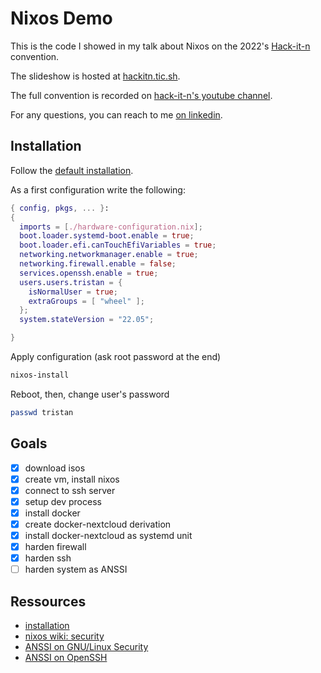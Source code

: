 # Nixos Demo

This is the code I showed in my talk about Nixos on the 2022's [Hack-it-n](https://hack-it-n.com/) convention.

The slideshow is hosted at [hackitn.tic.sh](https://hackitn.tic.sh).

The full convention is recorded on [hack-it-n's youtube channel](https://youtu.be/GpJdcgxwxVE?t=23800).

For any questions, you can reach to me [on linkedin](https://www.linkedin.com/in/tristan-pinaudeau/).

## Installation

Follow the [default installation](https://nixos.org/manual/nixos/stable/index.html#sec-installation-manual-summary).

As a first configuration write the following:

```nix
{ config, pkgs, ... }:
{
  imports = [./hardware-configuration.nix];
  boot.loader.systemd-boot.enable = true;
  boot.loader.efi.canTouchEfiVariables = true;
  networking.networkmanager.enable = true;
  networking.firewall.enable = false;
  services.openssh.enable = true;
  users.users.tristan = {
    isNormalUser = true;
    extraGroups = [ "wheel" ];
  };
  system.stateVersion = "22.05";

}
```

Apply configuration (ask root password at the end)

```bash
nixos-install
```

Reboot, then, change user's password

```bash
passwd tristan
```

## Goals

* [x] download isos
* [x] create vm, install nixos
* [x] connect to ssh server
* [x] setup dev process
* [x] install docker
* [x] create docker-nextcloud derivation
* [x] install docker-nextcloud as systemd unit
* [x] harden firewall
* [x] harden ssh
* [ ] harden system as ANSSI

## Ressources

* [installation](https://nixos.org/manual/nixos/stable/index.html#sec-installation-manual-summary)
* [nixos wiki: security](https://nixos.wiki/wiki/Security)
* [ANSSI on GNU/Linux Security](https://www.ssi.gouv.fr/guide/recommandations-de-securite-relatives-a-un-systeme-gnulinux/)
* [ANSSI on OpenSSH](https://www.ssi.gouv.fr/guide/recommandations-pour-un-usage-securise-dopenssh/)
